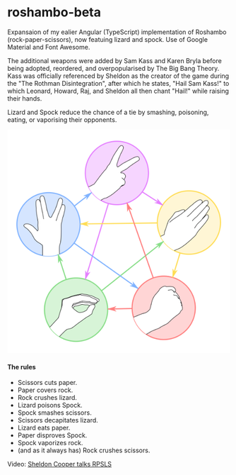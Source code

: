 # roshambo-beta
Expansaion of my ealier Angular (TypeScript) implementation of Roshambo (rock-paper-scissors), now featuing lizard and spock. Use of Google Material and Font Awesome.  

The additional weapons were added by Sam Kass and Karen Bryla before being adopted, reordered, and overpopularised by The Big Bang Theory. Kass was officially referenced by Sheldon as the creator of the game during the "The Rothman Disintegration", after which he states, "Hail Sam Kass!" to which Leonard, Howard, Raj, and Sheldon all then chant "Hail!" while raising their hands.    

Lizard and Spock reduce the chance of a tie by smashing, poisoning, eating, or vaporising their opponents.   

![RPSLS](./img/RPSLS.png) 

#### The rules
- Scissors cuts paper.   
- Paper covers rock.    
- Rock crushes lizard.    
- Lizard poisons Spock.    
- Spock smashes scissors.    
- Scissors decapitates lizard.    
- Lizard eats paper.    
- Paper disproves Spock.    
- Spock vaporizes rock.    
- (and as it always has) Rock crushes scissors.   

Video:
<a href="https://www.youtube.com/watch?v=3hxC9bgtA7M">Sheldon Cooper talks RPSLS</a>